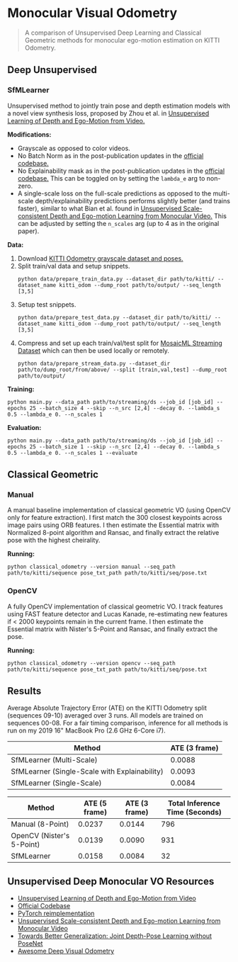 # Monocular Visual Odometry

> A comparison of Unsupervised Deep Learning and Classical Geometric methods for monocular ego-motion estimation on KITTI Odometry.

## Deep Unsupervised

### SfMLearner

Unsupervised method to jointly train pose and depth estimation models with a novel view synthesis loss, proposed by Zhou et al. in [Unsupervised Learning of Depth and Ego-Motion from Video.](https://arxiv.org/abs/1704.07813) 

**Modifications:**
- Grayscale as opposed to color videos.
- No Batch Norm as in the post-publication updates in the [official codebase.](https://github.com/tinghuiz/SfMLearner/tree/master)
- No Explainability mask as in the post-publication updates in the [official codebase.](https://github.com/tinghuiz/SfMLearner/tree/master) This can be toggled on by setting the `lambda_e` arg to non-zero.
- A single-scale loss on the full-scale predictions as opposed to the multi-scale depth/explainability predictions performs slightly better (and trains faster), similar to what Bian et al. found in [Unsupervised Scale-consistent Depth and Ego-motion Learning from Monocular Video.](https://proceedings.neurips.cc/paper/2019/file/6364d3f0f495b6ab9dcf8d3b5c6e0b01-Paper.pdf) This can be adjusted by setting the `n_scales` arg (up to 4 as in the original paper).

**Data:**
1. Download [KITTI Odometry grayscale dataset and poses.](https://www.cvlibs.net/datasets/kitti/eval_odometry.php)
2. Split train/val data and setup snippets.
    ```
    python data/prepare_train_data.py --dataset_dir path/to/kitti/ --dataset_name kitti_odom --dump_root path/to/output/ --seq_length [3,5]
    ```
3. Setup test snippets.
    ```
    python data/prepare_test_data.py --dataset_dir path/to/kitti/ --dataset_name kitti_odom --dump_root path/to/output/ --seq_length [3,5]
    ```
4. Compress and set up each train/val/test split for [MosaicML Streaming Dataset](https://github.com/mosaicml/streaming) which can then be used locally or remotely. 
    ```
    python data/prepare_stream_data.py --dataset_dir path/to/dump_root/from/above/ --split [train,val,test] --dump_root path/to/output/
    ```

**Training:**
```
python main.py --data_path path/to/streaming/ds --job_id [job_id] --epochs 25 --batch_size 4 --skip --n_src [2,4] --decay 0. --lambda_s 0.5 --lambda_e 0. --n_scales 1
```

**Evaluation:**
```
python main.py --data_path path/to/streaming/ds --job_id [job_id] --epochs 25 --batch_size 1 --skip --n_src [2,4] --decay 0. --lambda_s 0.5 --lambda_e 0. --n_scales 1 --evaluate
```


## Classical Geometric

### Manual

A manual baseline implementation of classical geometric VO (using OpenCV only for feature extraction). I first match the 300 closest keypoints across image pairs using ORB features. I then estimate the Essential matrix with Normalized 8-point algorithm and Ransac, and finally extract the relative pose with the highest cheirality.

**Running:**
```
python classical_odometry --version manual --seq_path path/to/kitti/sequence pose_txt_path path/to/kitti/seq/pose.txt
```

### OpenCV

A fully OpenCV implementation of classical geometric VO. I track features using FAST feature detector and Lucas Kanade, re-estimating new features if < 2000 keypoints remain in the current frame. I then estimate the Essential matrix with Nister's 5-Point and Ransac, and finally extract the pose.

**Running:** 
```
python classical_odometry --version opencv --seq_path path/to/kitti/sequence pose_txt_path path/to/kitti/seq/pose.txt
```

## Results

Average Absolute Trajectory Error (ATE) on the KITTI Odometry split (sequences 09-10) averaged over 3 runs. All models are trained on sequences 00-08. For a fair timing comparison, inference for all methods is run on my 2019 16" MacBook Pro (2.6 GHz 6-Core i7).

Method | ATE (3 frame)
--- | --- 
SfMLearner (Multi-Scale) | 0.0088
SfMLearner (Single-Scale with Explainability) | 0.0093 
SfMLearner (Single-Scale) | 0.0084


Method | ATE (5 frame) | ATE (3 frame) | Total Inference Time (Seconds)
--- | --- | --- | --- 
Manual (8-Point) | 0.0237 | 0.0144 | 796
OpenCV (Nister's 5-Point) | 0.0139 | 0.0090 | 931 
SfMLearner | 0.0158 | 0.0084 | 32


## Unsupervised Deep Monocular VO Resources

- [Unsupervised Learning of Depth and Ego-Motion from Video](https://arxiv.org/abs/1704.07813)
- [Official Codebase](https://github.com/tinghuiz/SfMLearner/tree/master)
- [PyTorch reimplementation](https://github.com/ClementPinard/SfmLearner-Pytorch)
- [Unsupervised Scale-consistent Depth and Ego-motion Learning from Monocular Video](https://proceedings.neurips.cc/paper/2019/file/6364d3f0f495b6ab9dcf8d3b5c6e0b01-Paper.pdf)
- [Towards Better Generalization: Joint Depth-Pose Learning without PoseNet](https://arxiv.org/abs/2004.01314)
- [Awesome Deep Visual Odometry](https://github.com/hassaanhashmi/awesome-deep-visual-odometry)







